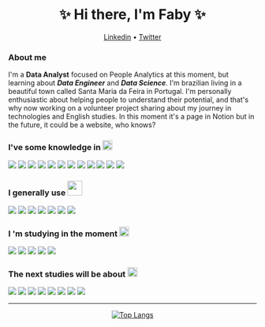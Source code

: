 <h1 align="center"> ✨ Hi there,  I'm Faby ✨ </h1>
<p align="center">   <a href="https://www.linkedin.com/in/fabianeaquino/">Linkedin</a> •  <a href="https://twitter.com/dinheuros">Twitter</a> 
</br>


<h3 align="left"> About me </h3>
I'm a <strong>Data Analyst</strong> focused on People Analytics at this moment, but learning about <em><strong>Data Engineer</strong></em> and <em><strong>Data Science</strong></em>.  
I'm brazilian living in a beautiful town called Santa Maria da Feira in Portugal. I'm personally enthusiastic about helping people to understand their potential, and that's why now working on a volunteer project sharing about my journey in technologies and English studies. 
In this moment it's a page in Notion but in the future, it could be a website, who knows? </p>



<h3 align="left"> I've some knowledge in <img src = "https://media.giphy.com/media/dAoHbGjH7k5ZTeQeBI/giphy.gif" width = 20px> </h3> 
<p>
<img src="https://img.shields.io/badge/GitHub-100000?style=for-the-badge&logo=github&logoColor=white"/>
<img src="https://img.shields.io/badge/GIT-E44C30?style=for-the-badge&logo=git&logoColor=white"/>
<img src="https://img.shields.io/badge/Markdown-000000?style=for-the-badge&logo=markdown&logoColor=white"/> 
<img src="https://img.shields.io/badge/JavaScript-F7DF1E?style=for-the-badge&logo=javascript&logoColor=black"/>
<img src="https://img.shields.io/badge/HTML5-E34F26?style=for-the-badge&logo=html5&logoColor=white" /> 
<img src="https://img.shields.io/badge/Bootstrap-563D7C?style=for-the-badge&logo=bootstraClickSignp&logoColor=white"/>  
<img src="https://img.shields.io/badge/CSS3-1572B6?style=for-the-badge&logo=css3&logoColor=white"/> 
<img src="https://img.shields.io/badge/Notion-000000?style=for-the-badge&logo=notion&logoColor=white" /> 
<img src="https://img.shields.io/badge/Microsoft_Excel-217346?style=for-the-badge&logo=microsoft-excel&logoColor=white"/>
<img src="https://img.shields.io/badge/Airtable-18BFFF?style=for-the-badge&logo=Airtable&logoColor=white"/> 
<img src="https://img.shields.io/badge/Microsoft SQL Server-CC2927?style=for-the-badge&logo=microsoft-sql-server&logoColor=white"/> 
<img src="https://img.shields.io/badge/VSCode-0078D4?style=for-the-badge&logo=visual%20studio%20code&logoColor=white" /> </br>



<h3 align="left"> I generally use <img src = "https://media.giphy.com/media/gRYTjQAs04Pfydymgc/giphy.gif" width = 30px> </h3> 
<p>
<img src="https://img.shields.io/badge/Brave-FF1B2D?style=for-the-badge&logo=Brave&logoColor=white"/> 
<img src="https://img.shields.io/badge/Google%20 Data Studio-3377ff?style=for-the-badge&logo=google%20analytics&logoColor=white"/> 
<img src="https://img.shields.io/badge/Jupyter-F37626.svg?&style=for-the-badge&logo=Jupyter&logoColor=white"/> 
<img src="https://img.shields.io/badge/MySQL-005C84?style=for-the-badge&logo=mysql&logoColor=white" />
<img src="https://img.shields.io/badge/PostgreSQL-316192?style=for-the-badge&logo=postgresql&logoColor=white" />
<img src="https://img.shields.io/badge/Metabase-509EE3?style=for-the-badge&logo=metabase&logoColor=fff" />
<img src="https://img.shields.io/badge/Google%20Sheets-34A853?style=for-the-badge&logo=google-sheets&logoColor=white"/> 
<br/>



<h3 align="left"> I 'm studying in the moment <img src = "https://media.giphy.com/media/HLRFBBWONDgvD7qhlH/giphy.gif" width = 20px> </h3> 
<p>
<img src="https://img.shields.io/badge/Python-F7DF1E?style=for-the-badge&logo=python&logoColor=blue" /> 
<img src="https://img.shields.io/badge/Amazon_Redshift-24248f?style=for-the-badge&logo=amazon&logoColor=white" /> 
<img src="https://img.shields.io/badge/Airflow-017CEE?style=for-the-badge&logo=Apache%20Airflow&logoColor=white" /> 
<img src="https://img.shields.io/badge/Apache Kafka-231F20?style=for-the-badge&logo=apache-kafka&logoColor=white" /> 
<img src="https://img.shields.io/badge/Amazon AWS-FF9900?style=for-the-badge&logo=amazonaws&logoColor=white" /> 
<br/>



<h3 align="left"> The next studies will be about <img src = "https://media.giphy.com/media/XyaaFtMv5Bh7G3GlkJ/giphy.gif" width = 20px> </h3>
<p>
<img src="https://img.shields.io/badge/Pandas-2C2D72?style=for-the-badge&logo=pandas&logoColor=white"/> 
 <img src="https://img.shields.io/badge/Numpy-777BB4?style=for-the-badge&logo=numpy&logoColor=white"/> 
 <img src="https://img.shields.io/badge/Django-092E20?style=for-the-badge&logo=django&logoColor=green"/> 
 <img src="https://img.shields.io/badge/Flask-000000?style=for-the-badge&logo=flask&logoColor=white"/> 
<img src="https://img.shields.io/badge/dbt-FF694B?style=for-the-badge&logo=dbt&logoColor=white"/> 
<img src="https://img.shields.io/badge/Qlik Sense-009933f?style=for-the-badge&logo=amazon&logoColor=white" /> 
 <img src="https://img.shields.io/badge/PowerBI-F2C811?style=for-the-badge&logo=Power%20BI&logoColor=white"/> 
 <img src="https://img.shields.io/badge/scikit learn-F7931E?style=for-the-badge&logo=scikit-learn&logoColor=white"/> 
<br/>

<P>


____
<!--- 
<p align="center">  <a href="https://github.com/anuraghazra/github-readme-stats"> <img align="center" src="https://github-readme-stats.vercel.app/api/top-langs/?username=aquinofaby&theme=synthwave" /> </a> -->
 
 <p align="center">  <a

[![Top Langs](https://github-readme-stats.vercel.app/api/top-langs/?username=aquinofaby&layout=compact)](https://github.com/anuraghazra/github-readme-stats)


</a>

